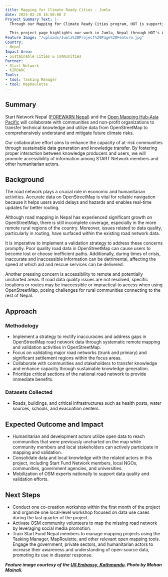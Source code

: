 ```yaml
---
title: Mapping for Climate Ready Cities - Jumla
date: 2024-02-26 16:50:00 Z
Project Summary Text: |-
  Through our Mapping for Climate Ready Cities program, HOT is supporting the development of a thriving ecosystem focused on the creation, interpretation, and use of maps to respond to and reduce climate risks in urban areas across four priority regions.

  This project page highlights our work in Jumla, Nepal through HOT's Asia Pacific Hub (AP Hub).
Feature Image: "/uploads/Jumla%20Project%20Page%20Feature.jpg"
Country:
- Nepal
Impact Area:
- Sustainable Cities & Communities
Partner:
- Start Network
- KIRDARC
Tools:
- tool: Tasking Manager
- tool: MapRoulette
---
```


## Summary
Start Network Nepal ([FOREWARN Nepal](https://startnetwork.org/funds/disaster-risk-financing-support/forewarn)) and the [Open Mapping Hub-Asia Pacific](https://www.hotosm.org/hubs/open-mapping-hub-asia-pacific/) will collaborate with communities and non-profit organizations to transfer technical knowledge and utilize data from OpenStreetMap to comprehensively understand and mitigate future climate risks. 

Our collaborative effort aims to enhance the capacity of at-risk communities through sustainable data generation and knowledge transfer. By fostering proper interaction between knowledge producers and users, we will promote accessibility of information among START Network members and other humanitarian actors. 

## Background
The road network plays a crucial role in economic and humanitarian activities. Accurate data on OpenStreetMap is vital for reliable navigation because it helps users avoid delays and hazards and enables real-time updates for better routing. 

Although road mapping in Nepal has experienced significant growth on OpenStreetMap, there is still incomplete coverage, especially in the more remote rural regions of the country. Moreover, issues related to data quality, particularly in routing, have surfaced within the existing road network data. 

It is imperative to implement a validation strategy to address these concerns promptly. Poor quality road data in OpenStreetMap can cause users to become lost or choose inefficient paths. Additionally, during times of crisis, inaccurate and inaccessible information can be detrimental, affecting the speed at which aid and rescue services can be delivered. 

Another pressing concern is accessibility to remote and potentially uncharted areas. If road data quality issues are not resolved, specific locations or routes may be inaccessible or impractical to access when using OpenStreetMap, posing challenges for rural communities connecting to the rest of Nepal.

## Approach

### Methodology
* Implement a strategy to rectify inaccuracies and address gaps in OpenStreetMap road network data through systematic remote mapping and validation activities in OpenStreetMap. 
* Focus on validating major road networks (trunk and primary) and significant settlement regions within the focus areas. 
* Collaborate with communities and stakeholders to transfer knowledge and enhance capacity through sustainable knowledge generation. 
* Prioritize critical sections of the national road network to provide immediate benefits.

### Datasets Collected
* Roads, buildings, and critical infrastructures such as health posts, water sources, schools, and evacuation centers. 

## Expected Outcome and Impact
* Humanitarian and development actors utilize open data to reach communities that were previously uncharted on the map while community members and local stakeholders can actively participate in mapping and validation. 
* Consolidate data and local knowledge with the related actors in this project, including Start Fund Network members, local NGOs, communities, government agencies, and universities. 
* Mobilization of OSM experts nationally to support data quality and validation efforts. 

## Next Steps
* Conduct one co-creation workshop within the first month of the project and organize one local-level workshop focused on data use cases during the last quarter of the project. 
* Activate OSM community volunteers to map the missing road network by leveraging social media promotion. 
* Train Start Fund Nepal members to manage mapping projects using the Tasking Manager, MapRoulette, and other relevant open mapping tools. Engage the government, private sectors, and humanitarian actors to increase their awareness and understanding of open-source data, promoting its use in disaster response.

***Feature image courtesy of the [US Embassy, Kathmandu](https://www.flickr.com/photos/usembassykathmandu/5620390649/in/photolist-2oeVMCi-2oeWRt6-2oeUhQx-2oeUhVh-2oeUhQY-2oeUhWz-2oeRJeW-2oeWw5Z-2oeWwbL-2oeVMEh-2oeWRwT-2oeRJfT-2oeWRvF-2oeWRwc-2oeUhWj-2oeVMBG-XVBGP2-cgVSzu-94h2PL-2oeUhNt-2oeWRw2-2oeVMDL-WHu4Sb-deejrH-XEDosL-XHnYqt-i554fq-768Nbo-5C8XyF-2iMsuwd-9yDYk4-i54GRP-XRwcMu-eyuEzq-eyrwvZ-bQLQvB-9fZaok-cgVSGC-o3KAPB). Photo by Mohan Mainali.***